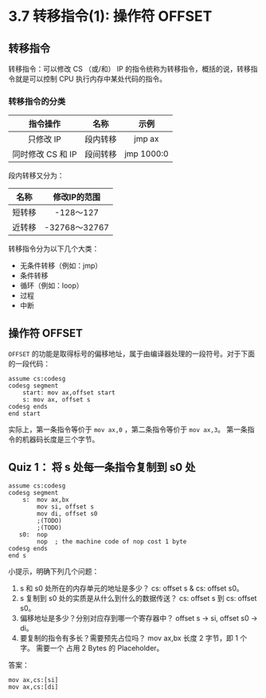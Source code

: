 # 3.7 转移指令(1): 操作符 OFFSET

## 转移指令

转移指令：可以修改 CS （或/和） IP 的指令统称为转移指令，概括的说，转移指令就是可以控制 CPU 执行内存中某处代码的指令。

### 转移指令的分类

| 指令操作 | 名称 | 示例 |
|:-------:|:-----:|:-----:|
| 只修改 IP | 段内转移 | jmp ax |
| 同时修改 CS 和 IP | 段间转移 | jmp 1000:0 |

段内转移又分为：

|名称|修改IP的范围|
|:----:|:-----:|
| 短转移 | -128～127 |
| 近转移 | -32768～32767 |

转移指令分为以下几个大类：

 - 无条件转移（例如：jmp）
 - 条件转移
 - 循环（例如：loop）
 - 过程
 - 中断
 
## 操作符 OFFSET

`OFFSET` 的功能是取得标号的偏移地址，属于由编译器处理的一段符号。对于下面的一段代码：

```asm6502
assume cs:codesg
codesg segment
    start: mov ax,offset start
    s: mov ax, offset s
codesg ends
end start
```
实际上，第一条指令等价于 `mov ax,0` ，第二条指令等价于 `mov ax,3`。
第一条指令的机器码长度是三个字节。

## Quiz 1： 将 s 处每一条指令复制到 s0 处

```asm6502
assume cs:codesg
codesg segment
    s:  mov ax,bx
        mov si, offset s
        mov di, offset s0
        ;(TODO)
        ;(TODO)
   s0:  nop
        nop  ; the machine code of nop cost 1 byte
codesg ends
end s
```

小提示，明确下列几个问题：

1. s 和 s0 处所在的内存单元的地址是多少？ cs: offset s & cs: offset s0。
2. s 复制到 s0 处的实质是从什么到什么的数据传送？ cs: offset s 到 cs: offset s0。
3. 偏移地址是多少？分别对应存到哪一个寄存器中？ offset s -> si, offset s0 -> di。
4. 要复制的指令有多长？需要预先占位吗？ mov ax,bx 长度 2 字节，即 1 个字。 需要一个 占用 2 Bytes 的 Placeholder。

答案：

```asm6502
mov ax,cs:[si]
mov ax,cs:[di]
```

